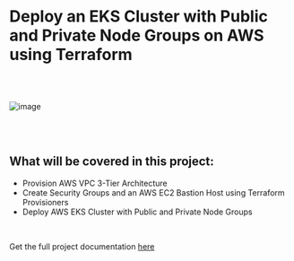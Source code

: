 # Deploy an EKS Cluster with Public and Private Node Groups on AWS using Terraform

<br>

<br>

![image](https://github.com/earchibong/eks-2/assets/92983658/2dee44e9-621c-4ff4-937b-4c7e08a40506)

<br>

<br>

## What will be covered in this project:

- Provision AWS VPC 3-Tier Architecture
- Create Security Groups and an AWS EC2 Bastion Host using Terraform Provisioners
- Deploy AWS EKS Cluster with Public and Private Node Groups

<br>

Get the full project documentation <a href="https://github.com/earchibong/eks-2/blob/main/documentation.md">here</a>

<br>

<br>
